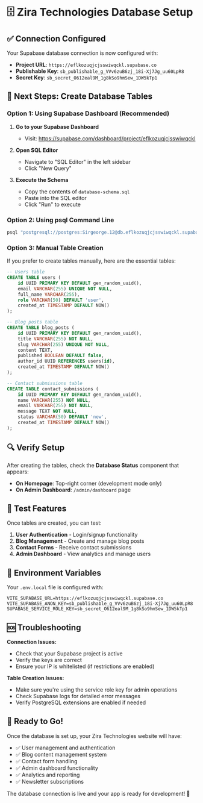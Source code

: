 # 🗄️ Zira Technologies Database Setup

## ✅ Connection Configured

Your Supabase database connection is now configured with:
- **Project URL**: `https://eflkozuqjcjsswiwqckl.supabase.co`
- **Publishable Key**: `sb_publishable_g_VVv6zuB6zj_18i-Xj7Jg_uu60LpR8`
- **Secret Key**: `sb_secret_O612eal9M_1g8kSo9hmSew_1DW5kTp1`

## 🚀 Next Steps: Create Database Tables

### Option 1: Using Supabase Dashboard (Recommended)

1. **Go to your Supabase Dashboard**
   - Visit: https://supabase.com/dashboard/project/eflkozuqjcjsswiwqckl

2. **Open SQL Editor**
   - Navigate to "SQL Editor" in the left sidebar
   - Click "New Query"

3. **Execute the Schema**
   - Copy the contents of `database-schema.sql`
   - Paste into the SQL editor
   - Click "Run" to execute

### Option 2: Using psql Command Line

```bash
psql "postgresql://postgres:Sirgeorge.12@db.eflkozuqjcjsswiwqckl.supabase.co:5432/postgres" -f database-schema.sql
```

### Option 3: Manual Table Creation

If you prefer to create tables manually, here are the essential tables:

```sql
-- Users table
CREATE TABLE users (
    id UUID PRIMARY KEY DEFAULT gen_random_uuid(),
    email VARCHAR(255) UNIQUE NOT NULL,
    full_name VARCHAR(255),
    role VARCHAR(50) DEFAULT 'user',
    created_at TIMESTAMP DEFAULT NOW()
);

-- Blog posts table
CREATE TABLE blog_posts (
    id UUID PRIMARY KEY DEFAULT gen_random_uuid(),
    title VARCHAR(255) NOT NULL,
    slug VARCHAR(255) UNIQUE NOT NULL,
    content TEXT,
    published BOOLEAN DEFAULT false,
    author_id UUID REFERENCES users(id),
    created_at TIMESTAMP DEFAULT NOW()
);

-- Contact submissions table
CREATE TABLE contact_submissions (
    id UUID PRIMARY KEY DEFAULT gen_random_uuid(),
    name VARCHAR(255) NOT NULL,
    email VARCHAR(255) NOT NULL,
    message TEXT NOT NULL,
    status VARCHAR(50) DEFAULT 'new',
    created_at TIMESTAMP DEFAULT NOW()
);
```

## 🔍 Verify Setup

After creating the tables, check the **Database Status** component that appears:
- **On Homepage**: Top-right corner (development mode only)
- **On Admin Dashboard**: `/admin/dashboard` page

## 🎯 Test Features

Once tables are created, you can test:

1. **User Authentication** - Login/signup functionality
2. **Blog Management** - Create and manage blog posts
3. **Contact Forms** - Receive contact submissions
4. **Admin Dashboard** - View analytics and manage users

## 🔐 Environment Variables

Your `.env.local` file is configured with:

```env
VITE_SUPABASE_URL=https://eflkozuqjcjsswiwqckl.supabase.co
VITE_SUPABASE_ANON_KEY=sb_publishable_g_VVv6zuB6zj_18i-Xj7Jg_uu60LpR8
SUPABASE_SERVICE_ROLE_KEY=sb_secret_O612eal9M_1g8kSo9hmSew_1DW5kTp1
```

## 🆘 Troubleshooting

**Connection Issues:**
- Check that your Supabase project is active
- Verify the keys are correct
- Ensure your IP is whitelisted (if restrictions are enabled)

**Table Creation Issues:**
- Make sure you're using the service role key for admin operations
- Check Supabase logs for detailed error messages
- Verify PostgreSQL extensions are enabled if needed

## 📱 Ready to Go!

Once the database is set up, your Zira Technologies website will have:
- ✅ User management and authentication
- ✅ Blog content management system
- ✅ Contact form handling
- ✅ Admin dashboard functionality
- ✅ Analytics and reporting
- ✅ Newsletter subscriptions

The database connection is live and your app is ready for development! 🎉
